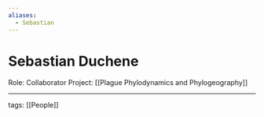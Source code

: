 ```yaml
---
aliases:
  - Sebastian
---
```


# Sebastian Duchene

Role: Collaborator
Project: [[Plague Phylodynamics and Phylogeography]]

---

tags: [[People]]